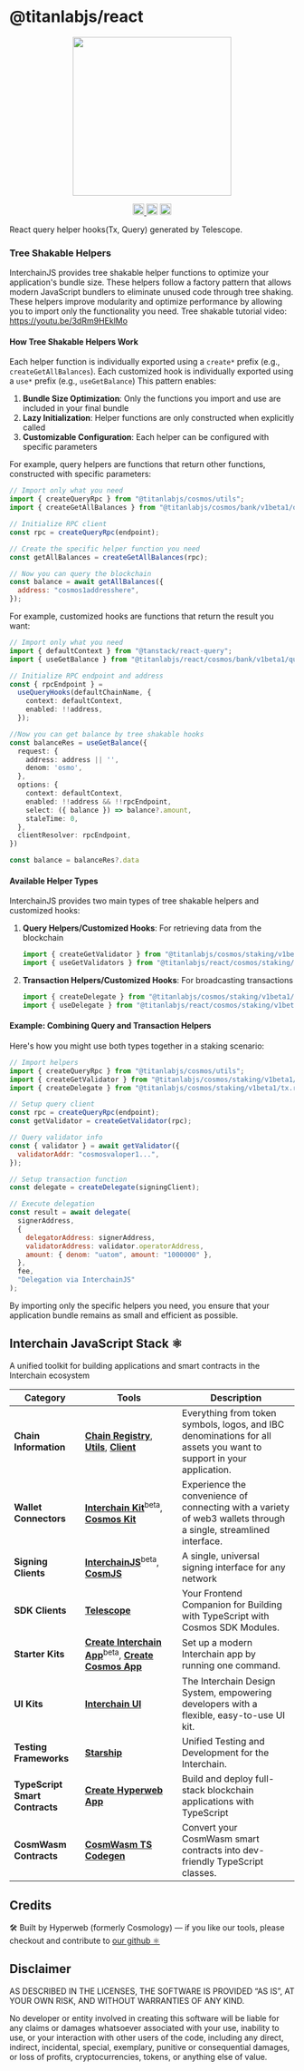 # @titanlabjs/react

<p align="center">
  <img src="https://raw.githubusercontent.com/hyperweb-io/titanlabjs/refs/heads/main/assets/logo.svg" width="280">
</p>

<p align="center" width="100%">
  <a href="https://github.com/hyperweb-io/titanlabjs/actions/workflows/run-tests.yaml">
    <img height="20" src="https://github.com/hyperweb-io/titanlabjs/actions/workflows/run-tests.yaml/badge.svg" />
  </a>
   <a href="https://github.com/hyperweb-io/titanlabjs/blob/main/LICENSE-MIT"><img height="20" src="https://img.shields.io/badge/license-MIT-blue.svg"></a>
   <a href="https://github.com/hyperweb-io/titanlabjs/blob/main/LICENSE-Apache"><img height="20" src="https://img.shields.io/badge/license-Apache-blue.svg"></a>
</p>

React query helper hooks(Tx, Query) generated by Telescope.

### Tree Shakable Helpers

InterchainJS provides tree shakable helper functions to optimize your application's bundle size. These helpers follow a factory pattern that allows modern JavaScript bundlers to eliminate unused code through tree shaking. These helpers improve modularity and optimize performance by allowing you to import only the functionality you need.
Tree shakable tutorial video: https://youtu.be/3dRm9HEklMo

#### How Tree Shakable Helpers Work

Each helper function is individually exported using a `create*` prefix (e.g., `createGetAllBalances`).
Each customized hook is individually exported using a `use*` prefix (e.g., `useGetBalance`)
This pattern enables:

1. **Bundle Size Optimization**: Only the functions you import and use are included in your final bundle
2. **Lazy Initialization**: Helper functions are only constructed when explicitly called
3. **Customizable Configuration**: Each helper can be configured with specific parameters

For example, query helpers are functions that return other functions, constructed with specific parameters:

```js
// Import only what you need
import { createQueryRpc } from "@titanlabjs/cosmos/utils";
import { createGetAllBalances } from "@titanlabjs/cosmos/bank/v1beta1/query.rpc.func";

// Initialize RPC client
const rpc = createQueryRpc(endpoint);

// Create the specific helper function you need
const getAllBalances = createGetAllBalances(rpc);

// Now you can query the blockchain
const balance = await getAllBalances({
  address: "cosmos1addresshere",
});
```

For example, customized hooks are functions that return the result you want:

```typescript
// Import only what you need
import { defaultContext } from "@tanstack/react-query";
import { useGetBalance } from "@titanlabjs/react/cosmos/bank/v1beta1/query.rpc.react";

// Initialize RPC endpoint and address
const { rpcEndpoint } =
  useQueryHooks(defaultChainName, {
    context: defaultContext,
    enabled: !!address,
  });

//Now you can get balance by tree shakable hooks
const balanceRes = useGetBalance({
  request: {
    address: address || '',
    denom: 'osmo',
  },
  options: {
    context: defaultContext,
    enabled: !!address && !!rpcEndpoint,
    select: ({ balance }) => balance?.amount,
    staleTime: 0,
  },
  clientResolver: rpcEndpoint,
})

const balance = balanceRes?.data
```

#### Available Helper Types

InterchainJS provides two main types of tree shakable helpers and customized hooks:

1. **Query Helpers/Customized Hooks**: For retrieving data from the blockchain

   ```js
   import { createGetValidator } from "@titanlabjs/cosmos/staking/v1beta1/query.rpc.func";
   import { useGetValidators } from "@titanlabjs/react/cosmos/staking/v1beta1/query.rpc.react";
   ```

2. **Transaction Helpers/Customized Hooks**: For broadcasting transactions

   ```js
   import { createDelegate } from "@titanlabjs/cosmos/staking/v1beta1/tx.rpc.func";
   import { useDelegate } from "@titanlabjs/react/cosmos/staking/v1beta1/tx.rpc.react";
   ```

#### Example: Combining Query and Transaction Helpers

Here's how you might use both types together in a staking scenario:

```js
// Import helpers
import { createQueryRpc } from "@titanlabjs/cosmos/utils";
import { createGetValidator } from "@titanlabjs/cosmos/staking/v1beta1/query.rpc.func";
import { createDelegate } from "@titanlabjs/cosmos/staking/v1beta1/tx.rpc.func";

// Setup query client
const rpc = createQueryRpc(endpoint);
const getValidator = createGetValidator(rpc);

// Query validator info
const { validator } = await getValidator({
  validatorAddr: "cosmosvaloper1...",
});

// Setup transaction function
const delegate = createDelegate(signingClient);

// Execute delegation
const result = await delegate(
  signerAddress,
  {
    delegatorAddress: signerAddress,
    validatorAddress: validator.operatorAddress,
    amount: { denom: "uatom", amount: "1000000" },
  },
  fee,
  "Delegation via InterchainJS"
);
```

By importing only the specific helpers you need, you ensure that your application bundle remains as small and efficient as possible.


## Interchain JavaScript Stack ⚛️

A unified toolkit for building applications and smart contracts in the Interchain ecosystem

| Category              | Tools                                                                                                                  | Description                                                                                           |
|----------------------|------------------------------------------------------------------------------------------------------------------------|-------------------------------------------------------------------------------------------------------|
| **Chain Information**   | [**Chain Registry**](https://github.com/hyperweb-io/chain-registry), [**Utils**](https://www.npmjs.com/package/@chain-registry/utils), [**Client**](https://www.npmjs.com/package/@chain-registry/client) | Everything from token symbols, logos, and IBC denominations for all assets you want to support in your application. |
| **Wallet Connectors**| [**Interchain Kit**](https://github.com/hyperweb-io/interchain-kit)<sup>beta</sup>, [**Cosmos Kit**](https://github.com/hyperweb-io/cosmos-kit) | Experience the convenience of connecting with a variety of web3 wallets through a single, streamlined interface. |
| **Signing Clients**          | [**InterchainJS**](https://github.com/hyperweb-io/titanlabjs)<sup>beta</sup>, [**CosmJS**](https://github.com/cosmos/cosmjs) | A single, universal signing interface for any network |
| **SDK Clients**              | [**Telescope**](https://github.com/hyperweb-io/telescope)                                                          | Your Frontend Companion for Building with TypeScript with Cosmos SDK Modules. |
| **Starter Kits**     | [**Create Interchain App**](https://github.com/hyperweb-io/create-interchain-app)<sup>beta</sup>, [**Create Cosmos App**](https://github.com/hyperweb-io/create-cosmos-app) | Set up a modern Interchain app by running one command. |
| **UI Kits**          | [**Interchain UI**](https://github.com/hyperweb-io/interchain-ui)                                                   | The Interchain Design System, empowering developers with a flexible, easy-to-use UI kit. |
| **Testing Frameworks**          | [**Starship**](https://github.com/hyperweb-io/starship)                                                             | Unified Testing and Development for the Interchain. |
| **TypeScript Smart Contracts** | [**Create Hyperweb App**](https://github.com/hyperweb-io/create-hyperweb-app)                              | Build and deploy full-stack blockchain applications with TypeScript |
| **CosmWasm Contracts** | [**CosmWasm TS Codegen**](https://github.com/CosmWasm/ts-codegen)                                                   | Convert your CosmWasm smart contracts into dev-friendly TypeScript classes. |

## Credits

🛠 Built by Hyperweb (formerly Cosmology) — if you like our tools, please checkout and contribute to [our github ⚛️](https://github.com/hyperweb-io)

## Disclaimer

AS DESCRIBED IN THE LICENSES, THE SOFTWARE IS PROVIDED “AS IS”, AT YOUR OWN RISK, AND WITHOUT WARRANTIES OF ANY KIND.

No developer or entity involved in creating this software will be liable for any claims or damages whatsoever associated with your use, inability to use, or your interaction with other users of the code, including any direct, indirect, incidental, special, exemplary, punitive or consequential damages, or loss of profits, cryptocurrencies, tokens, or anything else of value.
